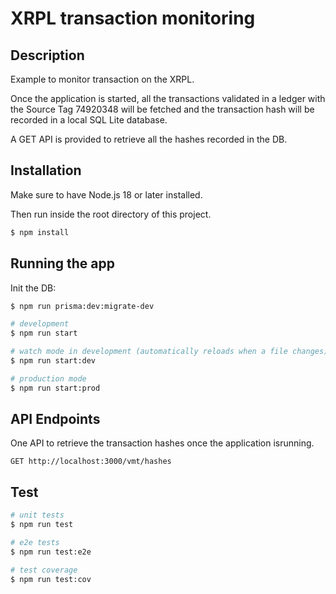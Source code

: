 # XRPL transaction monitoring

## Description

Example to monitor transaction on the XRPL.

Once the application is started, all the transactions validated in a ledger with the Source Tag 74920348 will be fetched and the transaction hash will be recorded in a local SQL Lite database.

A GET API is provided to retrieve all the hashes recorded in the DB.

## Installation

Make sure to have Node.js 18 or later installed.

Then run inside the root directory of this project.

```bash
$ npm install
```

## Running the app

Init the DB:

```bash
$ npm run prisma:dev:migrate-dev
```

```bash
# development
$ npm run start

# watch mode in development (automatically reloads when a file changes)
$ npm run start:dev

# production mode
$ npm run start:prod
```

## API Endpoints

One API to retrieve the transaction hashes once the application isrunning.

```
GET http://localhost:3000/vmt/hashes
```

## Test

```bash
# unit tests
$ npm run test

# e2e tests
$ npm run test:e2e

# test coverage
$ npm run test:cov
```
